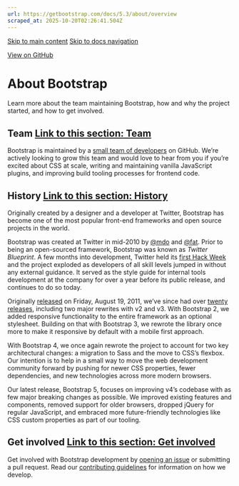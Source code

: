 ```yaml
---
url: https://getbootstrap.com/docs/5.3/about/overview
scraped_at: 2025-10-20T02:26:41.504Z
---
```


[Skip to main content](https://getbootstrap.com/docs/5.3/about/overview/#content) [Skip to docs navigation](https://getbootstrap.com/docs/5.3/about/overview/#bd-docs-nav)

[View on GitHub](https://github.com/twbs/bootstrap/blob/v5.3.8/site/src/content/docs/about/overview.mdx "View and edit this file on GitHub")

# About Bootstrap

Learn more about the team maintaining Bootstrap, how and why the project started, and how to get involved.

## Team [Link to this section: Team](https://getbootstrap.com/docs/5.3/about/overview/\#team)

Bootstrap is maintained by a [small team of developers](https://github.com/orgs/twbs/people) on GitHub. We’re actively looking to grow this team and would love to hear from you if you’re excited about CSS at scale, writing and maintaining vanilla JavaScript plugins, and improving build tooling processes for frontend code.

## History [Link to this section: History](https://getbootstrap.com/docs/5.3/about/overview/\#history)

Originally created by a designer and a developer at Twitter, Bootstrap has become one of the most popular front-end frameworks and open source projects in the world.

Bootstrap was created at Twitter in mid-2010 by [@mdo](https://x.com/mdo) and [@fat](https://x.com/fat). Prior to being an open-sourced framework, Bootstrap was known as _Twitter Blueprint_. A few months into development, Twitter held its [first Hack Week](https://blog.x.com/engineering/en_us/a/2010/hack-week) and the project exploded as developers of all skill levels jumped in without any external guidance. It served as the style guide for internal tools development at the company for over a year before its public release, and continues to do so today.

Originally [released](https://blog.x.com/developer/en_us/a/2011/bootstrap-twitter) on Friday, August 19, 2011, we’ve since had over [twenty releases](https://github.com/twbs/bootstrap/releases), including two major rewrites with v2 and v3. With Bootstrap 2, we added responsive functionality to the entire framework as an optional stylesheet. Building on that with Bootstrap 3, we rewrote the library once more to make it responsive by default with a mobile first approach.

With Bootstrap 4, we once again rewrote the project to account for two key architectural changes: a migration to Sass and the move to CSS’s flexbox. Our intention is to help in a small way to move the web development community forward by pushing for newer CSS properties, fewer dependencies, and new technologies across more modern browsers.

Our latest release, Bootstrap 5, focuses on improving v4’s codebase with as few major breaking changes as possible. We improved existing features and components, removed support for older browsers, dropped jQuery for regular JavaScript, and embraced more future-friendly technologies like CSS custom properties as part of our tooling.

## Get involved [Link to this section: Get involved](https://getbootstrap.com/docs/5.3/about/overview/\#get-involved)

Get involved with Bootstrap development by [opening an issue](https://github.com/twbs/bootstrap/issues/new/choose) or submitting a pull request. Read our [contributing guidelines](https://github.com/twbs/bootstrap/blob/v5.3.8/.github/CONTRIBUTING.md) for information on how we develop.